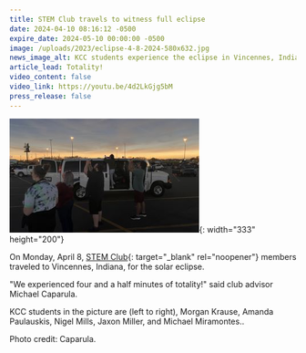 ```yaml
---
title: STEM Club travels to witness full eclipse
date: 2024-04-10 08:16:12 -0500
expire_date: 2024-05-10 00:00:00 -0500
image: /uploads/2023/eclipse-4-8-2024-580x632.jpg
news_image_alt: KCC students experience the eclipse in Vincennes, Indiana
article_lead: Totality!
video_content: false
video_link: https://youtu.be/4d2LkGjg5bM
press_release: false
---
```

![KCC students experience the eclipse in Vincennes, Indiana.](/uploads/2023/eclipse-4-9-2024-333x200.jpg "Eclipse view"){: width="333" height="200"}

On Monday, April 8, [STEM Club](https://www.kcc.edu/student-resources/student-life/clubs/#stem-club "STEM Club"){: target="_blank" rel="noopener"} members traveled to Vincennes, Indiana, for the solar eclipse.

"We experienced four and a half minutes of totality!" said club advisor Michael Caparula.

KCC students in the picture are (left to right), Morgan Krause, Amanda Paulauskis, Nigel Mills, Jaxon Miller, and Michael Miramontes..

Photo credit: Caparula.
